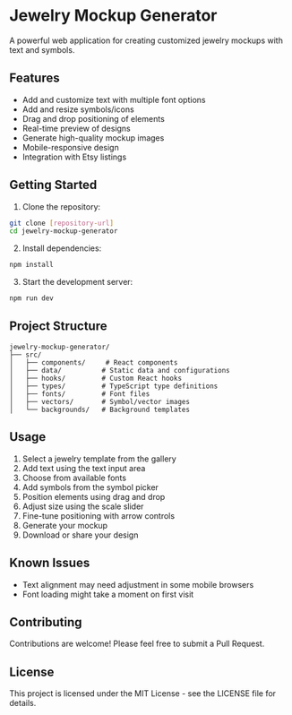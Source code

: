# Jewelry Mockup Generator

A powerful web application for creating customized jewelry mockups with text and symbols.

## Features

- Add and customize text with multiple font options
- Add and resize symbols/icons
- Drag and drop positioning of elements
- Real-time preview of designs
- Generate high-quality mockup images
- Mobile-responsive design
- Integration with Etsy listings

## Getting Started

1. Clone the repository:
```bash
git clone [repository-url]
cd jewelry-mockup-generator
```

2. Install dependencies:
```bash
npm install
```

3. Start the development server:
```bash
npm run dev
```

## Project Structure

```
jewelry-mockup-generator/
├── src/
│   ├── components/     # React components
│   ├── data/          # Static data and configurations
│   ├── hooks/         # Custom React hooks
│   ├── types/         # TypeScript type definitions
│   ├── fonts/         # Font files
│   ├── vectors/       # Symbol/vector images
│   └── backgrounds/   # Background templates
```

## Usage

1. Select a jewelry template from the gallery
2. Add text using the text input area
3. Choose from available fonts
4. Add symbols from the symbol picker
5. Position elements using drag and drop
6. Adjust size using the scale slider
7. Fine-tune positioning with arrow controls
8. Generate your mockup
9. Download or share your design

## Known Issues

- Text alignment may need adjustment in some mobile browsers
- Font loading might take a moment on first visit

## Contributing

Contributions are welcome! Please feel free to submit a Pull Request.

## License

This project is licensed under the MIT License - see the LICENSE file for details.